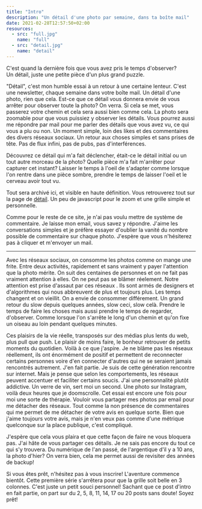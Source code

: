 ```yaml
---
title: "Intro"
description: "Un détail d'une photo par semaine, dans ta boîte mail"
date: 2021-02-28T12:57:50+02:00
resources:
  - src: "full.jpg"
    name: "full"
  - src: "detail.jpg"
    name: "detail"
---
```


C'est quand la dernière fois que vous avez pris le temps d'observer?  
Un détail, juste une petite pièce d'un plus grand puzzle.  

"Détail", c'est mon humble essai à un retour à une certaine lenteur. C'est une newsletter, chaque semaine dans votre boîte mail. Un détail d'une photo, rien que cela. Est-ce que ce détail vous donnera envie de vous arrêter pour observer toute la photo? On verra. Si cela se met, vous passerez votre chemin et cela sera aussi bien comme cela. La photo sera zoomable pour que vous puissiez y observer les détails. Vous pourrez aussi me répondre par mail pour me parler des détails que vous avez vu, ce qui vous a plu ou non. Un moment simple, loin des likes et des commentaires des divers réseaux sociaux. Un retour aux choses simples et sans prises de tête. Pas de flux infini, pas de pubs, pas d'interférences.

Découvrez ce détail qui m'a fait déclencher, était-ce le détail initial ou un tout autre morceau de la photo? Quelle pièce m'a fait m'arrêter pour capturer cet instant? Laisser le temps à l'oeil de s'adapter comme lorsque l'on rentre dans une pièce sombre, prendre le temps de laisser l'oeil et le cerveau avoir tout vu.

Tout sera archivé ici, et visible en haute définition. Vous retrouverez tout sur la page de [détail](/details). Un peu de javascript pour le zoom et une grille simple et personnelle. 

Comme pour le reste de ce site, je n'ai pas voulu mettre de système de commentaire. Je laisse mon email, vous savez y répondre. J'aime les conversations simples et je préfère essayer d'oublier la vanité du nombre possible de commentaire sur chaque photo. J'espère que vous n'hésiterez pas à cliquer et m'envoyer un mail. 

***

Avec les réseaux sociaux, on consomme les photos comme on mange une frite. Entre deux activités, rapidement et sans vraiment y payer l'attention que la photo mérite. On suit des centaines de personnes et on ne fait pas vraiment attention à elles. On ne peut pas se blâmer réelement. Notre attention est prise d'assaut par ces réseaux . Ils sont armés de designers et d'algorithmes qui nous abbreuvent de plus et toujours plus. Les temps changent et on vieillit. On a envie de consommer différement. Un grand retour du slow depuis quelques années, slow ceci, slow celà. Prendre le temps de faire les choses mais aussi prendre le temps de regarder, d'observer. Comme lorsque l'on s'arrête le long d'un chemin et qu'on fixe un oiseau au loin pendant quelques minutes.

Ces plaisirs de la vie réelle, transposés sur des médias plus lents du web, plus pull que push. Le plaisir de moins faire, le bonheur retrouver de petits moments du quotidien. Voilà à ce que j'aspire. Je ne blâme pas les réseaux réellement, ils ont énormément de positif et permettent de reconnecter certains personnes voire d'en connecter d'autres qui ne se seraient jamais rencontrés autrement. J'en fait partie. Je suis de cette génération rencontre sur internet. Mais je pense que selon les comportements, les réseaux peuvent accentuer et faciliter certains soucis. J'ai une personnalité plutôt addictive. Un verre de vin, sert moi un second. Une photo sur Instagram, voilà deux heures que je doomscrolle. Cet essai est encore une fois pour moi une sorte de thérapie. Vouloir vous partager mes photos par email pour me détacher des réseaux. Tout comme la non présence de commentaires qui me permet de me détacher de votre avis en quelque sorte. Bien que j'aime toujours votre avis, mais je n'en veux pas comme d'une métrique quelconque sur la place publique, c'est compliqué. 

J'espère que cela vous plaira et que cette façon de faire ne vous bloquera pas. J'ai hâte de vous partager ces détails. Je ne sais pas encore du tout ce qui s'y trouvera. Du numérique de l'an passé, de l'argentique d'il y a 10 ans, la photo d'hier? On verra bien, cela me permet aussi de revisiter des années de backup! 

Si vous êtes prêt, n'hésitez pas à vous inscrire! L'aventure commence bientôt. Cette première série s'arrêtera pour que la grille soit belle en 3 colonnes. C'est juste un petit souci personnel! Sachant que ce post d'intro en fait partie, on part sur du 2, 5, 8, 11, 14, 17 ou 20 posts sans doute! Soyez prêt!